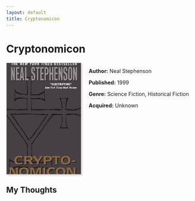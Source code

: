 ```yaml
---
layout: default
title: Cryptonomicon
---
```


# Cryptonomicon

<div class="book-details">
    <img src="/assets/images/books/cryptonomicon.jpg" alt="Cryptonomicon" class="book-cover">
    <div class="book-info">
        <p><strong>Author:</strong> Neal Stephenson</p>
        <p><strong>Published:</strong> 1999</p>
        <p><strong>Genre:</strong> Science Fiction, Historical Fiction</p>
        <p><strong>Acquired:</strong> Unknown</p>
    </div>
</div>

## My Thoughts


<style>
.book-details {
    display: flex;
    gap: 20px;
    margin: 20px 0;
}

.book-cover {
    width: 200px;
    height: 300px;
    object-fit: cover;
    border: 1px solid #ccc;
    box-shadow: 2px 2px 5px rgba(0,0,0,0.2);
    border-radius: 0;
}

.book-info {
    flex: 1;
}
</style> 